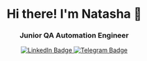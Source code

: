 <h1 align="center"> Hi there! I'm Natasha 👋</h1>  
<h3 align="center">Junior QA Automation Engineer</h3>
<div align="center" id="badges">
  <a href="https://www.linkedin.com/in/natalia-shimkiv-60665b288/">
    <img src="https://img.shields.io/badge/LinkedIn-blue?style=for-the-badge&logo=linkedin&logoColor=white" alt="LinkedIn Badge"/>
  <a href="https://t.me/NatalyaShimkiv">
    <img src="https://img.shields.io/badge/Telegram-blue?style=for-the-badge&logo=telegram&logoColor=white" alt="Telegram Badge"/>
  </a>
  


<!--
**NatashaShimkiv/NatashaShimkiv** is a ✨ _special_ ✨ repository because its `README.md` (this file) appears on your GitHub profile.

Here are some ideas to get you started:

- 🔭 I’m currently working on ...
- 🌱 I’m currently learning ...
- 👯 I’m looking to collaborate on ...
- 🤔 I’m looking for help with ...
- 💬 Ask me about ...
- 📫 How to reach me: natashashimkiv@gmail.com  
- 😄 Pronouns: ...
- ⚡ Fun fact: ...
-->
